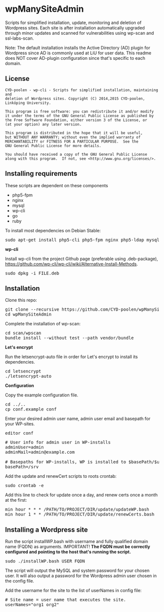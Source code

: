 wpManySiteAdmin
===========

Scripts for simplified installation, update, monitoring and deletion of Wordpress sites. Each site is after installation automatically upgraded through minor updates and scanned for vulnerabilities using wp-scan and ssl-labs-scan.

Note: The default installation installs the Active Directory (AD) plugin for Wordpress since AD is commonly used at LiU for user data. This readme does NOT cover AD-plugin configuration since that's specific to each domain.

## License

```
CYD-poolen - wp-cli - Scripts for simplified installation, maintaining and
deletion of Wordpress sites. Copyright (C) 2014,2015 CYD-poolen, Linköping University.

This program is free software: you can redistribute it and/or modify
it under the terms of the GNU General Public License as published by
the Free Software Foundation, either version 3 of the License, or
(at your option) any later version.

This program is distributed in the hope that it will be useful,
but WITHOUT ANY WARRANTY; without even the implied warranty of
MERCHANTABILITY or FITNESS FOR A PARTICULAR PURPOSE.  See the
GNU General Public License for more details.

You should have received a copy of the GNU General Public License
along with this program.  If not, see <http://www.gnu.org/licenses/>.
```

## Installing requirements

These scripts are dependent on these components

* php5-fpm
* nginx
* mysql
* wp-cli
* go
* ruby

To install most dependencies on Debian Stable:

<pre>
sudo apt-get install php5-cli php5-fpm nginx php5-ldap mysql-server php5-mysql ruby ruby-dev libcurl4-gnutls-dev make golang
</pre>

**wp-cli**

Install wp-cli from the project Github page (preferable using .deb-package), https://github.com/wp-cli/wp-cli/wiki/Alternative-Install-Methods.

<pre>
sudo dpkg -i FILE.deb
</pre>

## Installation

Clone this repo:

<pre>
git clone --recursive https://github.com/CYD-poolen/wpManySiteAdmin
cd wpManySiteAdmin
</pre>

Complete the installation of wp-scan:

<pre>
cd scan/wpscan
bundle install --without test --path vendor/bundle
</pre>

**Let's encrypt**

Run the letsencrypt-auto file in order for Let's encrypt to install its dependencies. 

<pre>
cd letsencrypt
./letsencrypt-auto
</pre>

**Configuration**

Copy the example configuration file.

<pre>
cd ../..
cp conf.example conf
</pre>

Enter your desired admin user name, admin user email and basepath for your WP-sites.

<pre>
editor conf
</pre>

<pre>
# User info for admin user in WP-installs
adminUser=admin
adminMail=admin@example.com

# Basepaths for WP-installs, WP is installed to $basePath/$userName
basePath=/srv
</pre>

Add the update and renewCert scripts to roots crontab:

<pre>
sudo crontab -e
</pre>

Add this line to check for update once a day, and renew certs once a month at the first:

<pre>
min hour * * * /PATH/TO/PROJECT/DIR/update/updateWP.bash
min hour 1 * * /PATH/TO/PROJECT/DIR/update/renewCerts.bash
</pre>


## Installing a Wordpress site

Run the script installWP.bash with username and fully qualified domain name (FQDN) as arguments. IMPORTANT! **The FQDN must be correctly configured and pointing to the host that's running the script.**

<pre>
sudo ./installWP.bash USER FQDN
</pre>

The script will output the MySQL and system password for your chosen user. It will also output a password for the Wordpress admin user chosen in the config file.

Add the username for the site to the list of userNames in config file:

<pre>
# Site name = user name that executes the site.
userNames="org1 org2"
</pre>

